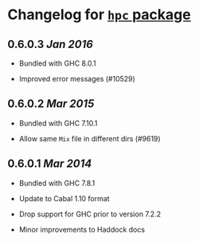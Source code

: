 # Changelog for [`hpc` package](http://hackage.haskell.org/package/hpc)

## 0.6.0.3  *Jan 2016*

  * Bundled with GHC 8.0.1

  * Improved error messages (#10529)

## 0.6.0.2  *Mar 2015*

  * Bundled with GHC 7.10.1

  * Allow same `Mix` file in different dirs (#9619)

## 0.6.0.1  *Mar 2014*

  * Bundled with GHC 7.8.1

  * Update to Cabal 1.10 format

  * Drop support for GHC prior to version 7.2.2

  * Minor improvements to Haddock docs
